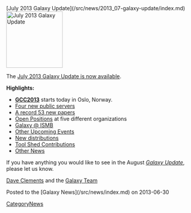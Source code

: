 <div class='newsItemHeader'>[July 2013 Galaxy Update](/src/news/2013_07-galaxy-update/index.md)</div>

<div class='right'><a href='/src/galaxy-updates/2013_06/index.md'><img src="/src/images/logos/GalaxyUpdate200.png" alt="July 2013 Galaxy Update" width=150 /></a></div>

The [July 2013 Galaxy Update is now available](/src/galaxy-updates/2013_07/index.md). 

**Highlights:**
* **[GCC2013](/src/events/gcc2013/index.md)** starts today in Oslo, Norway.
* [Four new public servers](/src/galaxy-updates/2013_07/index.md#new-public-servers)
* [A record 53 new papers](/src/galaxy-updates/2013_07/index.md#new-papers)
* [Open Positions](/src/galaxy-updates/2013_07/index.md#whos-hiring) at five different organizations
* [Galaxy @ ISMB](/src/galaxy-updates/2013_07/index.md#ismb--eccb--bosc--ms-sig-2013)
* [Other Upcoming Events](/src/galaxy-updates/2013_07/index.md#other-upcoming-events)
* [New distributions](/src/galaxy-updates/2013_07/index.md#galaxy-distributions)
* [Tool Shed Contributions](/src/galaxy-updates/2013_07/index.md#tool-shed-contributions)
* [Other News](/src/galaxy-updates/2013_07/index.md#other-news)

If you have anything you would like to see in the August *[Galaxy Update](/src/galaxy-updates/index.md)*, please let us know.

[Dave Clements](/src/dave-clements/index.md) and the [Galaxy Team](/src/galaxy-team/index.md)

<div class='newsItemFooter'>Posted to the [Galaxy News](/src/news/index.md) on 2013-06-30 </div>

[CategoryNews](/src/category-news/index.md)
